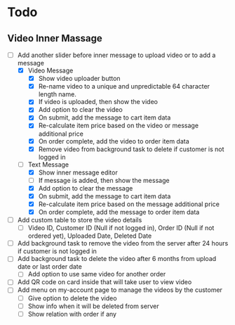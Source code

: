 # Todo

## Video Inner Massage

- [ ] Add another slider before inner message to upload video or to add a message
	- [x] Video Message
		- [x] Show video uploader button
		- [x] Re-name video to a unique and unpredictable 64 character length name.
		- [x] If video is uploaded, then show the video
		- [x] Add option to clear the video
		- [x] On submit, add the message to cart item data
		- [x] Re-calculate item price based on the video or message additional price
		- [x] On order complete, add the video to order item data
		- [x] Remove video from background task to delete if customer is not logged in
	- [ ] Text Message
		- [x] Show inner message editor
		- [ ] If message is added, then show the message
		- [x] Add option to clear the message
		- [x] On submit, add the message to cart item data
		- [x] Re-calculate item price based on the message additional price
		- [x] On order complete, add the message to order item data
- [ ] Add custom table to store the video details
	- [ ] Video ID, Customer ID (Null if not logged in), Order ID (Null if not ordered yet), Uploaded Date, Deleted Date
- [ ] Add background task to remove the video from the server after 24 hours if customer is not logged in
- [ ] Add background task to delete the video after 6 months from upload date or last order date
	- [ ] Add option to use same video for another order
- [ ] Add QR code on card inside that will take user to view video
- [ ] Add menu on my-account page to manage the videos by the customer
	- [ ] Give option to delete the video
	- [ ] Show info when it will be deleted from server
	- [ ] Show relation with order if any
